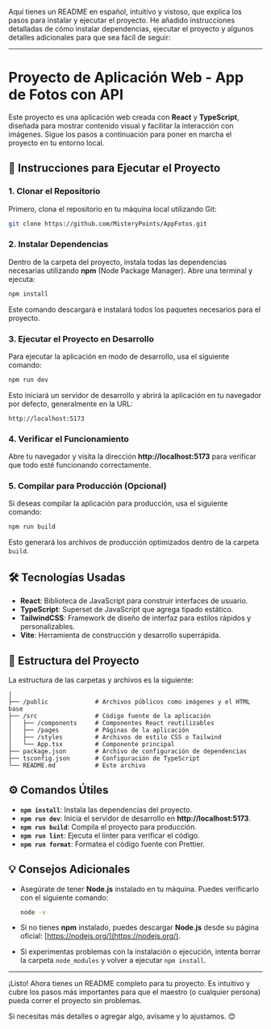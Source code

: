 Aquí tienes un README en español, intuitivo y vistoso, que explica los pasos para instalar y ejecutar el proyecto. He añadido instrucciones detalladas de cómo instalar dependencias, ejecutar el proyecto y algunos detalles adicionales para que sea fácil de seguir:

---

# Proyecto de Aplicación Web - **App de Fotos con API**

Este proyecto es una aplicación web creada con **React** y **TypeScript**, diseñada para mostrar contenido visual y facilitar la interacción con imágenes. Sigue los pasos a continuación para poner en marcha el proyecto en tu entorno local.

## 🚀 **Instrucciones para Ejecutar el Proyecto**

### 1. **Clonar el Repositorio**

Primero, clona el repositorio en tu máquina local utilizando Git:

```bash
git clone https://github.com/MisteryPoints/AppFotos.git
```

### 2. **Instalar Dependencias**

Dentro de la carpeta del proyecto, instala todas las dependencias necesarias utilizando **npm** (Node Package Manager). Abre una terminal y ejecuta:

```bash 
npm install
```

Este comando descargará e instalará todos los paquetes necesarios para el proyecto.

### 3. **Ejecutar el Proyecto en Desarrollo**

Para ejecutar la aplicación en modo de desarrollo, usa el siguiente comando:

```bash
npm run dev
```

Esto iniciará un servidor de desarrollo y abrirá la aplicación en tu navegador por defecto, generalmente en la URL:

```
http://localhost:5173
```

### 4. **Verificar el Funcionamiento**

Abre tu navegador y visita la dirección **http://localhost:5173** para verificar que todo esté funcionando correctamente.

### 5. **Compilar para Producción (Opcional)**

Si deseas compilar la aplicación para producción, usa el siguiente comando:

```bash
npm run build
```

Esto generará los archivos de producción optimizados dentro de la carpeta `build`.

## 🛠️ **Tecnologías Usadas**

- **React**: Biblioteca de JavaScript para construir interfaces de usuario.
- **TypeScript**: Superset de JavaScript que agrega tipado estático.
- **TailwindCSS**: Framework de diseño de interfaz para estilos rápidos y personalizables.
- **Vite**: Herramienta de construcción y desarrollo superrápida.

## 📄 **Estructura del Proyecto**

La estructura de las carpetas y archivos es la siguiente:

``` 
│
├── /public             # Archivos públicos como imágenes y el HTML base
├── /src                # Código fuente de la aplicación
│   ├── /components     # Componentes React reutilizables
│   ├── /pages          # Páginas de la aplicación
│   ├── /styles         # Archivos de estilo CSS o Tailwind
│   └── App.tsx         # Componente principal
├── package.json        # Archivo de configuración de dependencias
├── tsconfig.json       # Configuración de TypeScript
└── README.md           # Este archivo
```

## ⚙️ **Comandos Útiles**

- **`npm install`**: Instala las dependencias del proyecto.
- **`npm run dev`**: Inicia el servidor de desarrollo en **http://localhost:5173**.
- **`npm run build`**: Compila el proyecto para producción.
- **`npm run lint`**: Ejecuta el linter para verificar el código.
- **`npm run format`**: Formatea el código fuente con Prettier.

## 💡 **Consejos Adicionales**

- Asegúrate de tener **Node.js** instalado en tu máquina. Puedes verificarlo con el siguiente comando:
  
  ```bash
  node -v
  ```

- Si no tienes **npm** instalado, puedes descargar **Node.js** desde su página oficial: [https://nodejs.org/](https://nodejs.org/).

- Si experimentas problemas con la instalación o ejecución, intenta borrar la carpeta `node_modules` y volver a ejecutar `npm install`.

---

¡Listo! Ahora tienes un README completo para tu proyecto. Es intuitivo y cubre los pasos más importantes para que el maestro (o cualquier persona) pueda correr el proyecto sin problemas. 

Si necesitas más detalles o agregar algo, avísame y lo ajustamos. 😊
